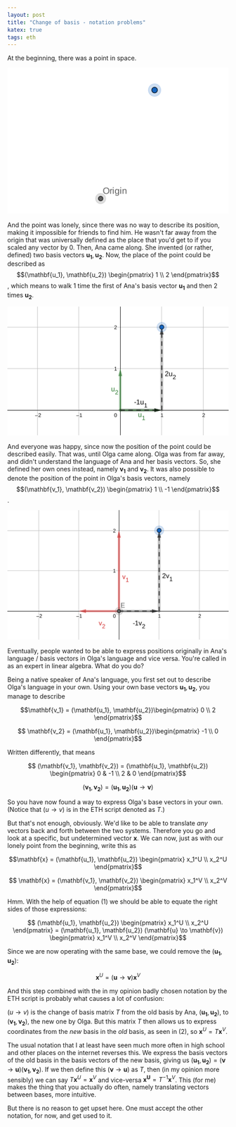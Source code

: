 ```yaml
---
layout: post
title: "Change of basis - notation problems"
katex: true
tags: eth
---
```


At the beginning, there was a point in space.

![Point in space](/assets/img/change_of_basis1.png)

And the point was lonely, since there was no way to describe its position, making it impossible for friends to find him. He wasn't far away from the origin that was universally defined as the place that you'd get to if you scaled any vector by 0.
Then, Ana came along. She invented (or rather, defined) two basis vectors $\mathbf{u_1}, \mathbf{u_2}$. Now, the place of the point could be described as $$(\mathbf{u_1}, \mathbf{u_2}) \begin{pmatrix} 1 \\ 2 \end{pmatrix}$$, which means to walk $1$ time the first of Ana's basis vector $\mathbf{u_1}$ and then $2$ times $\mathbf{u_2}$.

![Ana's basis vectors and point](/assets/img/change_of_basis2.png)

And everyone was happy, since now the position of the point could be described easily. That was, until Olga came along. Olga was from far away, and didn't understand the language of Ana and her basis vectors. So, she defined her own ones instead, namely $\mathbf{v_1}$ and $\mathbf{v_2}$. It was also possible to denote the position of the point in Olga's basis vectors, namely $$(\mathbf{v_1}, \mathbf{v_2}) \begin{pmatrix} 1 \\ -1 \end{pmatrix}$$. 

![Olga's basis vectors and point](/assets/img/change_of_basis3.png)

Eventually, people wanted to be able to express positions originally in Ana's language / basis vectors in Olga's language and vice versa. You're called in as an expert in linear algebra. What do you do?

Being a native speaker of Ana's language, you first set out to describe Olga's language in your own. Using your own base vectors $\mathbf{u_1}, \mathbf{u_2}$, you manage to describe  

$$\mathbf{v_1} = (\mathbf{u_1}, \mathbf{u_2})\begin{pmatrix} 0 \\ 2 \end{pmatrix}$$ 

$$ \mathbf{v_2} = (\mathbf{u_1}, \mathbf{u_2})\begin{pmatrix} -1 \\ 0 \end{pmatrix}$$

Written differently, that means 

$$ (\mathbf{v_1}, \mathbf{v_2}) = (\mathbf{u_1}, \mathbf{u_2}) \begin{pmatrix} 0 & -1 \\ 2 & 0 \end{pmatrix}$$  

$$\tag{1} (\mathbf{v_1}, \mathbf{v_2}) = (\mathbf{u_1}, \mathbf{u_2}) (\mathbf{u} \to \mathbf{v})$$

So you have now found a way to express Olga's base vectors in your own. (Notice that $(u \to v)$ is in the ETH script denoted as $T$.)

But that's not enough, obviously. We'd like to be able to translate _any_ vectors back and forth between the two systems.
Therefore you go and look at a specific, but undetermined vector $\mathbf{x}$. We can now, just as with our lonely point from the beginning, write this as

$$\mathbf{x} = (\mathbf{u_1}, \mathbf{u_2}) \begin{pmatrix} x_1^U \\ x_2^U \end{pmatrix}$$

$$ \mathbf{x} = (\mathbf{v_1}, \mathbf{v_2}) \begin{pmatrix} x_1^V \\ x_2^V \end{pmatrix}$$

Hmm. With the help of equation $(1)$ we should be able to equate the right sides of those expressions:

$$ (\mathbf{u_1}, \mathbf{u_2}) \begin{pmatrix} x_1^U \\ x_2^U \end{pmatrix} = (\mathbf{u_1}, \mathbf{u_2}) (\mathbf{u} \to \mathbf{v}) \begin{pmatrix} x_1^V \\ x_2^V \end{pmatrix}$$

Since we are now operating with the same base, we could remove the $(\mathbf{u_1}, \mathbf{u_2})$:

$$ \tag{2} \mathbf{x}^U = (\mathbf{u} \to \mathbf{v}) \mathbf{x}^V$$

And this step combined with the in my opinion badly chosen notation by the ETH script is probably what causes a lot of confusion: 

$(u \to v)$ is the change of basis matrix $T$ from the old basis by Ana, $(\mathbf{u_1}, \mathbf{u_2})$, to $(\mathbf{v_1}, \mathbf{v_2})$, the new one by Olga. But this matrix $T$ then allows us to express coordinates from the _new_ basis in the _old_ basis, as seen in $(2)$, so $\mathbf{x}^U = T \mathbf{x}^V$.

The usual notation that I at least have seen much more often in high school and other places on the internet reverses this. We express the basis vectors of the old basis in the basis vectors of the new basis, giving us $(\mathbf{u_1}, \mathbf{u_2}) = (\mathbf{v} \to \mathbf{u}) (\mathbf{v_1}, \mathbf{v_2})$. If we then define this $(\mathbf{v} \to \mathbf{u})$ as $T$, then (in my opinion more sensibly) we can say $T \mathbf{x}^U = \mathbf{x}^V$ and vice-versa $\mathbf{x^U} = T^{-1} \mathbf{x}^V$. This (for me) makes the thing that you actually do often, namely translating vectors between bases, more intuitive.

But there is no reason to get upset here. One must accept the other notation, for now, and get used to it. 
